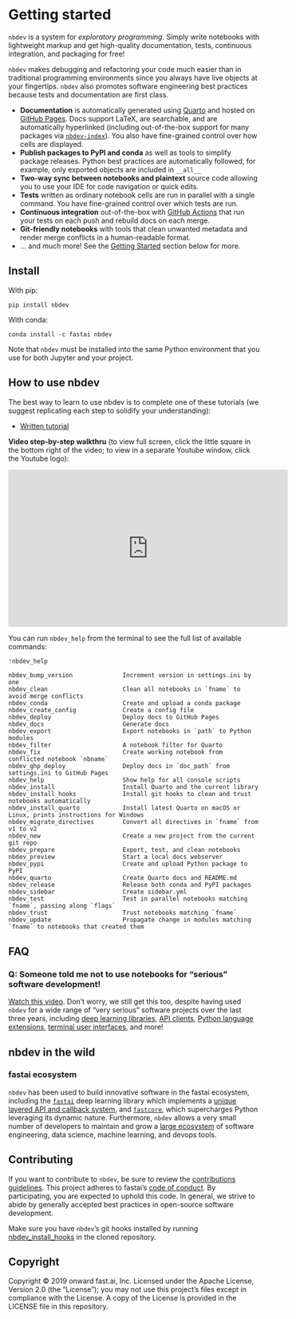 Getting started
================

<!-- WARNING: THIS FILE WAS AUTOGENERATED! DO NOT EDIT! -->

`nbdev` is a system for *exploratory programming*. Simply write
notebooks with lightweight markup and get high-quality documentation,
tests, continuous integration, and packaging for free!

`nbdev` makes debugging and refactoring your code much easier than in
traditional programming environments since you always have live objects
at your fingertips. `nbdev` also promotes software engineering best
practices because tests and documentation are first class.

-   **Documentation** is automatically generated using
    [Quarto](https://quarto.org/) and hosted on [GitHub
    Pages](https://pages.github.com/). Docs support LaTeX, are
    searchable, and are automatically hyperlinked (including
    out-of-the-box support for many packages via
    [`nbdev-index`](https://github.com/fastai/nbdev-index)). You also
    have fine-grained control over how cells are displayed.
-   **Publish packages to PyPI and conda** as well as tools to simplify
    package releases. Python best practices are automatically followed,
    for example, only exported objects are included in `__all__`
-   **Two-way sync between notebooks and plaintext** source code
    allowing you to use your IDE for code navigation or quick edits.
-   **Tests** written as ordinary notebook cells are run in parallel
    with a single command. You have fine-grained control over which
    tests are run.
-   **Continuous integration** out-of-the-box with [GitHub
    Actions](https://github.com/features/actions) that run your tests on
    each push and rebuild docs on each merge.
-   **Git-friendly notebooks** with tools that clean unwanted metadata
    and render merge conflicts in a human-readable format.
-   … and much more! See the [Getting Started](#Getting-Started) section
    below for more.

## Install

With pip:

    pip install nbdev

With conda:

    conda install -c fastai nbdev

Note that `nbdev` must be installed into the same Python environment
that you use for both Jupyter and your project.

## How to use nbdev

The best way to learn to use nbdev is to complete one of these tutorials
(we suggest replicating each step to solidify your understanding):

-   [Written tutorial](https://nbdev.fast.ai/tutorial.html)

**Video step-by-step walkthru** (to view full screen, click the little
square in the bottom right of the video; to view in a separate Youtube
window, click the Youtube logo):

<iframe width="560" height="315" src="https://www.youtube-nocookie.com/embed/l7zS8Ld4_iA" frameborder="0" allow="accelerometer; autoplay; encrypted-media; gyroscope; picture-in-picture" allowfullscreen>
</iframe>

You can run `nbdev_help` from the terminal to see the full list of
available commands:

``` python
!nbdev_help
```

    nbdev_bump_version              Increment version in settings.ini by one
    nbdev_clean                     Clean all notebooks in `fname` to avoid merge conflicts
    nbdev_conda                     Create and upload a conda package
    nbdev_create_config             Create a config file
    nbdev_deploy                    Deploy docs to GitHub Pages
    nbdev_docs                      Generate docs
    nbdev_export                    Export notebooks in `path` to Python modules
    nbdev_filter                    A notebook filter for Quarto
    nbdev_fix                       Create working notebook from conflicted notebook `nbname`
    nbdev_ghp_deploy                Deploy docs in `doc_path` from settings.ini to GitHub Pages
    nbdev_help                      Show help for all console scripts
    nbdev_install                   Install Quarto and the current library
    nbdev_install_hooks             Install git hooks to clean and trust notebooks automatically
    nbdev_install_quarto            Install latest Quarto on macOS or Linux, prints instructions for Windows
    nbdev_migrate_directives        Convert all directives in `fname` from v1 to v2
    nbdev_new                       Create a new project from the current git repo
    nbdev_prepare                   Export, test, and clean notebooks
    nbdev_preview                   Start a local docs webserver
    nbdev_pypi                      Create and upload Python package to PyPI
    nbdev_quarto                    Create Quarto docs and README.md
    nbdev_release                   Release both conda and PyPI packages
    nbdev_sidebar                   Create sidebar.yml
    nbdev_test                      Test in parallel notebooks matching `fname`, passing along `flags`
    nbdev_trust                     Trust notebooks matching `fname`
    nbdev_update                    Propagate change in modules matching `fname` to notebooks that created them

## FAQ

### Q: Someone told me not to use notebooks for “serious” software development!

[Watch this video](https://youtu.be/9Q6sLbz37gk). Don’t worry, we still
get this too, despite having used `nbdev` for a wide range of “very
serious” software projects over the last three years, including [deep
learning libraries](https://github.com/fastai/fastai), [API
clients](https://github.com/fastai/ghapi), [Python language
extensions](https://github.com/fastai/fastcore), [terminal user
interfaces](https://github.com/nat/ghtop), and more!

## nbdev in the wild

### fastai ecosystem

`nbdev` has been used to build innovative software in the fastai
ecosystem, including the [`fastai`](https://docs.fast.ai/) deep learning
library which implements a [unique layered API and callback
system](https://arxiv.org/abs/2002.04688), and
[`fastcore`](https://fastcore.fast.ai/), which supercharges Python
leveraging its dynamic nature. Furthermore, `nbdev` allows a very small
number of developers to maintain and grow a [large
ecosystem](https://github.com/fastai) of software engineering, data
science, machine learning, and devops tools.

## Contributing

If you want to contribute to `nbdev`, be sure to review the
[contributions
guidelines](https://github.com/fastai/nbdev/blob/master/CONTRIBUTING.md).
This project adheres to fastai’s [code of
conduct](https://github.com/fastai/nbdev/blob/master/CODE_OF_CONDUCT.md).
By participating, you are expected to uphold this code. In general, we
strive to abide by generally accepted best practices in open-source
software development.

Make sure you have `nbdev`’s git hooks installed by running
[nbdev_install_hooks](https://nbdev.fast.ai/clean.html#nbdev_install_hooks)
in the cloned repository.

## Copyright

Copyright © 2019 onward fast.ai, Inc. Licensed under the Apache License,
Version 2.0 (the “License”); you may not use this project’s files except
in compliance with the License. A copy of the License is provided in the
LICENSE file in this repository.
